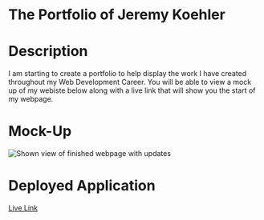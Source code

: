 # The Portfolio of Jeremy Koehler

# Description
I am starting to create a portfolio to help display the work I have created throughout my Web Development Career. You will be able to view a mock up of my webiste below along with a live link that will show you the start of my webpage.

# Mock-Up

![Shown view of finished webpage with updates](./assets/images/image.png)


# Deployed Application

[Live Link](https://j3rryb0y13.github.io/portfolio_JK/)
